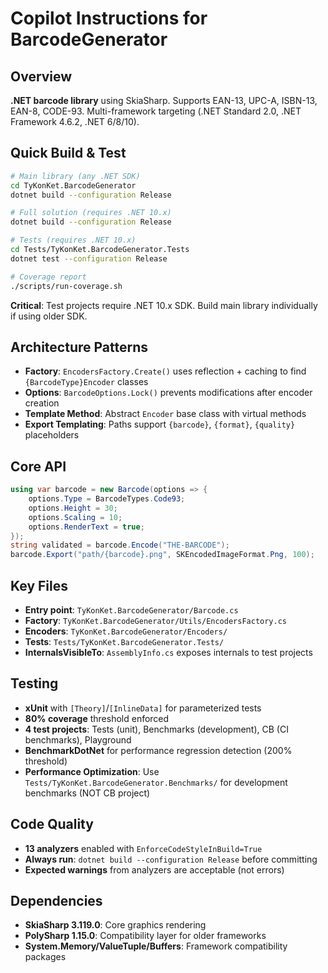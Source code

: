 # Copilot Instructions for BarcodeGenerator

## Overview
**.NET barcode library** using SkiaSharp. Supports EAN-13, UPC-A, ISBN-13, EAN-8, CODE-93. Multi-framework targeting (.NET Standard 2.0, .NET Framework 4.6.2, .NET 6/8/10).

## Quick Build & Test
```bash
# Main library (any .NET SDK)
cd TyKonKet.BarcodeGenerator
dotnet build --configuration Release

# Full solution (requires .NET 10.x)
dotnet build --configuration Release

# Tests (requires .NET 10.x)
cd Tests/TyKonKet.BarcodeGenerator.Tests
dotnet test --configuration Release

# Coverage report
./scripts/run-coverage.sh
```

**Critical**: Test projects require .NET 10.x SDK. Build main library individually if using older SDK.

## Architecture Patterns
- **Factory**: `EncodersFactory.Create()` uses reflection + caching to find `{BarcodeType}Encoder` classes
- **Options**: `BarcodeOptions.Lock()` prevents modifications after encoder creation
- **Template Method**: Abstract `Encoder` base class with virtual methods
- **Export Templating**: Paths support `{barcode}`, `{format}`, `{quality}` placeholders

## Core API
```csharp
using var barcode = new Barcode(options => {
    options.Type = BarcodeTypes.Code93;
    options.Height = 30;
    options.Scaling = 10;
    options.RenderText = true;
});
string validated = barcode.Encode("THE-BARCODE");
barcode.Export("path/{barcode}.png", SKEncodedImageFormat.Png, 100);
```

## Key Files
- **Entry point**: `TyKonKet.BarcodeGenerator/Barcode.cs`
- **Factory**: `TyKonKet.BarcodeGenerator/Utils/EncodersFactory.cs`
- **Encoders**: `TyKonKet.BarcodeGenerator/Encoders/`
- **Tests**: `Tests/TyKonKet.BarcodeGenerator.Tests/`
- **InternalsVisibleTo**: `AssemblyInfo.cs` exposes internals to test projects

## Testing
- **xUnit** with `[Theory]`/`[InlineData]` for parameterized tests
- **80% coverage** threshold enforced
- **4 test projects**: Tests (unit), Benchmarks (development), CB (CI benchmarks), Playground
- **BenchmarkDotNet** for performance regression detection (200% threshold)
- **Performance Optimization**: Use `Tests/TyKonKet.BarcodeGenerator.Benchmarks/` for development benchmarks (NOT CB project)

## Code Quality
- **13 analyzers** enabled with `EnforceCodeStyleInBuild=True`
- **Always run**: `dotnet build --configuration Release` before committing
- **Expected warnings** from analyzers are acceptable (not errors)

## Dependencies
- **SkiaSharp 3.119.0**: Core graphics rendering
- **PolySharp 1.15.0**: Compatibility layer for older frameworks
- **System.Memory/ValueTuple/Buffers**: Framework compatibility packages
